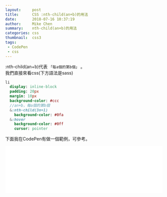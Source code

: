 ```yaml
---
layout:     post
title:      CSS :nth-child(an+b)的用法
date:       2018-07-16 10:37:19
author:     Mike Chen
summary:    nth-child(an+b)的用法
categories: css
thumbnail:  css3
tags:
 - CodePen
 - css
---
```


:nth-child(an+b)代表 `「每a個的第b個」` 。<br>
我們直接來看css(下方語法是sass)

```sass
li
  display: inline-block
  padding: 20px
  margin: 10px
  background-color: #ccc
  //an+b，每a個的第b個
  &:nth-child(3n+1)
    background-color: #0fa
  &:hover
    background-color: #0ff
    cursor: pointer
```

下面我在CodePen有做一個範例，可參考。

<div class="iframe-rwd">
    <iframe scrolling='no' title='nth-child(an+b)' src='//codepen.io/mikechen2017/embed/ajOvjq/?height=265&theme-id=0&default-tab=html,result&embed-version=2' frameborder='no' allowtransparency='true' allowfullscreen='true' style='width: 100%;'>See the Pen <a href='https://codepen.io/mikechen2017/pen/ajOvjq/'>nth-child(an+b)</a> by Mike Chen (<a href='https://codepen.io/mikechen2017'>@mikechen2017</a>) on <a href='https://codepen.io'>CodePen</a>.
</iframe>
</div>

